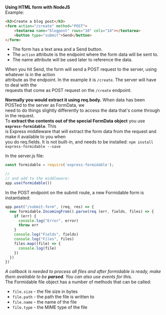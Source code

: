 **Using HTML form with NodeJS**  
Example:
``` html
<h3>Create a blog post</h3>
<form action="/create" method="POST">
    <textarea name="blogpost" rows="10" cols="14"></textarea>
    <button type="submit">Send</button>
</form>
```

* The form has a text area and a Send button.
* The `action` attribute is the endpoint where the form data will be sent to.
* The name attribute will be used later to reference the data.

When you hit Send, the form will send a POST request to the server, using whatever is in the action  
attribute as the endpoint. In the example it is `/create`. The server will have to deal with the  
requests that come as POST request on the `/create` endpoint.

**Normally you would extract it using req.body.** When data has been POSTed to the server as FormData, we  
need to do things slightly differently to access the data that's come through in the request.  
To **extract the contents out of the special FormData object** you use **`express-formidable`**.  This  
is Express middleware that will extract the form data from the request and make it available to you when  
you do req.fields. It is not built-in, and needs to be installed: `npm install express-formidable --save`

In the server.js file:  
``` javascript
const formidable = require('express-formidable');

// 
// and add to the middleware:
app.use(formidable())
```
In the POST endpoint on the submit route, a new Formidable form is instantiated:  
``` javascript
app.post("/submit-form", (req, res) => {
  new formidable.IncomingFrom().parse(req (err, fields, files) => {
    if (err) {
      console.log("Error", error)
      throw err
    }
    console.log("Fields", fields)
    console.log("Files", files)
    files.map((file) => {
      console.log(file)
    })
  })
})
```
*A callback is needed to process all files and after formidable is ready, make them available to be **parsed**. You can also use events for this.*  
The Formidable file object has a number of methods that can be called:  
* `file.size` - the file size in bytes
* `file.path` - the path the file is written to
* `file.name` - the name of the file
* `file.type` - the MIME type of the file

